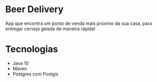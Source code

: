 # Beer Delivery

App que encontra um ponto de venda mais próximo da sua casa, 
para entregar cerveja gelada de maneira rápida!

# Tecnologias

- Java 10
- Maven
- Postgres com Postgis



